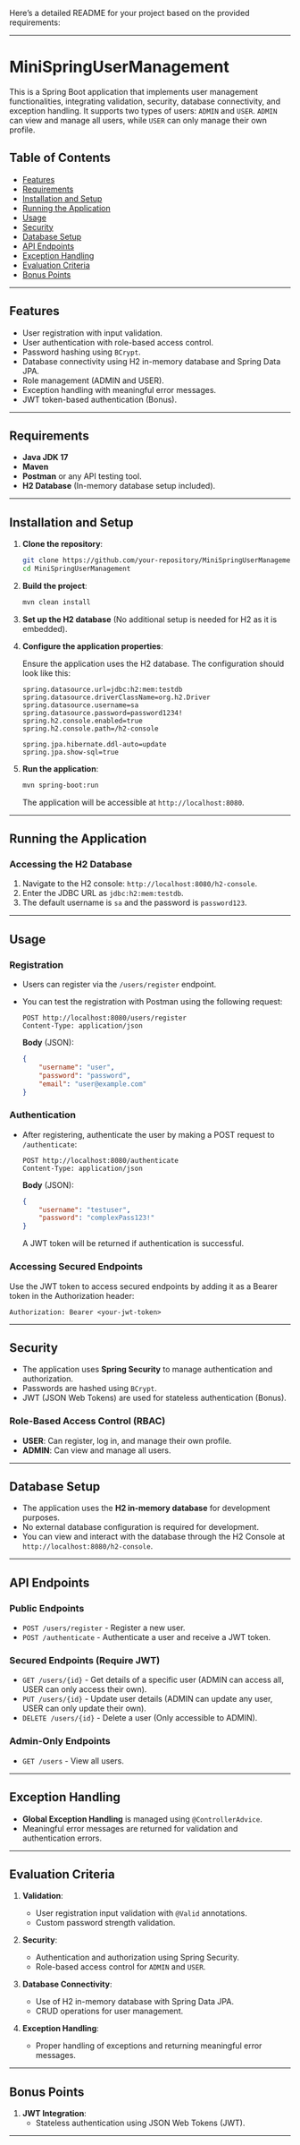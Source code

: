 Here’s a detailed README for your project based on the provided requirements:

---

# MiniSpringUserManagement

This is a Spring Boot application that implements user management functionalities, integrating validation, security, database connectivity, and exception handling. It supports two types of users: `ADMIN` and `USER`. `ADMIN` can view and manage all users, while `USER` can only manage their own profile.

## Table of Contents

- [Features](#features)
- [Requirements](#requirements)
- [Installation and Setup](#installation-and-setup)
- [Running the Application](#running-the-application)
- [Usage](#usage)
- [Security](#security)
- [Database Setup](#database-setup)
- [API Endpoints](#api-endpoints)
- [Exception Handling](#exception-handling)
- [Evaluation Criteria](#evaluation-criteria)
- [Bonus Points](#bonus-points)

---

## Features

- User registration with input validation.
- User authentication with role-based access control.
- Password hashing using `BCrypt`.
- Database connectivity using H2 in-memory database and Spring Data JPA.
- Role management (ADMIN and USER).
- Exception handling with meaningful error messages.
- JWT token-based authentication (Bonus).

---

## Requirements

- **Java JDK 17**
- **Maven**
- **Postman** or any API testing tool.
- **H2 Database** (In-memory database setup included).

---

## Installation and Setup

1. **Clone the repository**:

   ```bash
   git clone https://github.com/your-repository/MiniSpringUserManagement.git
   cd MiniSpringUserManagement
   ```

2. **Build the project**:

   ```bash
   mvn clean install
   ```

3. **Set up the H2 database** (No additional setup is needed for H2 as it is embedded).

4. **Configure the application properties**:

   Ensure the application uses the H2 database. The configuration should look like this:

   ```properties
   spring.datasource.url=jdbc:h2:mem:testdb
   spring.datasource.driverClassName=org.h2.Driver
   spring.datasource.username=sa
   spring.datasource.password=password1234!
   spring.h2.console.enabled=true
   spring.h2.console.path=/h2-console

   spring.jpa.hibernate.ddl-auto=update
   spring.jpa.show-sql=true
   ```

5. **Run the application**:

   ```bash
   mvn spring-boot:run
   ```

   The application will be accessible at `http://localhost:8080`.

---

## Running the Application

### Accessing the H2 Database

1. Navigate to the H2 console: `http://localhost:8080/h2-console`.
2. Enter the JDBC URL as `jdbc:h2:mem:testdb`.
3. The default username is `sa` and the password is `password123`.

---

## Usage

### Registration

- Users can register via the `/users/register` endpoint.
- You can test the registration with Postman using the following request:

  ```http
  POST http://localhost:8080/users/register
  Content-Type: application/json
  ```

  **Body** (JSON):

  ```json
  {
      "username": "user",
      "password": "password",
      "email": "user@example.com"
  }
  ```

### Authentication

- After registering, authenticate the user by making a POST request to `/authenticate`:

  ```http
  POST http://localhost:8080/authenticate
  Content-Type: application/json
  ```

  **Body** (JSON):

  ```json
  {
      "username": "testuser",
      "password": "complexPass123!"
  }
  ```

  A JWT token will be returned if authentication is successful.

### Accessing Secured Endpoints

Use the JWT token to access secured endpoints by adding it as a Bearer token in the Authorization header:

```http
Authorization: Bearer <your-jwt-token>
```

---

## Security

- The application uses **Spring Security** to manage authentication and authorization.
- Passwords are hashed using `BCrypt`.
- JWT (JSON Web Tokens) are used for stateless authentication (Bonus).

### Role-Based Access Control (RBAC)

- **USER**: Can register, log in, and manage their own profile.
- **ADMIN**: Can view and manage all users.

---

## Database Setup

- The application uses the **H2 in-memory database** for development purposes.
- No external database configuration is required for development.
- You can view and interact with the database through the H2 Console at `http://localhost:8080/h2-console`.

---

## API Endpoints

### Public Endpoints

- `POST /users/register` - Register a new user.
- `POST /authenticate` - Authenticate a user and receive a JWT token.

### Secured Endpoints (Require JWT)

- `GET /users/{id}` - Get details of a specific user (ADMIN can access all, USER can only access their own).
- `PUT /users/{id}` - Update user details (ADMIN can update any user, USER can only update their own).
- `DELETE /users/{id}` - Delete a user (Only accessible to ADMIN).

### Admin-Only Endpoints

- `GET /users` - View all users.

---

## Exception Handling

- **Global Exception Handling** is managed using `@ControllerAdvice`.
- Meaningful error messages are returned for validation and authentication errors.

---

## Evaluation Criteria

1. **Validation**:
    - User registration input validation with `@Valid` annotations.
    - Custom password strength validation.

2. **Security**:
    - Authentication and authorization using Spring Security.
    - Role-based access control for `ADMIN` and `USER`.

3. **Database Connectivity**:
    - Use of H2 in-memory database with Spring Data JPA.
    - CRUD operations for user management.

4. **Exception Handling**:
    - Proper handling of exceptions and returning meaningful error messages.

---

## Bonus Points

1. **JWT Integration**:
    - Stateless authentication using JSON Web Tokens (JWT).

---





